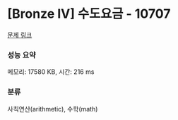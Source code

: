 # [Bronze IV] 수도요금 - 10707 

[문제 링크](https://www.acmicpc.net/problem/10707) 

### 성능 요약

메모리: 17580 KB, 시간: 216 ms

### 분류

사칙연산(arithmetic), 수학(math)

